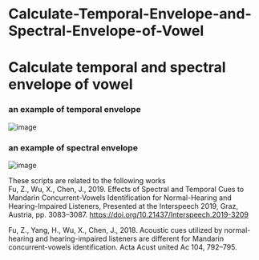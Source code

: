 # Calculate-Temporal-Envelope-and-Spectral-Envelope-of-Vowel
# Calculate temporal and spectral envelope of vowel

### an example of temporal envelope
![image](https://github.com/fuzhenfz/Calculate-Temporal-and-Spectral-Envelope-of-Vowel/blob/master/image/a1.jpg)

### an example of spectral envelope
![image](https://github.com/fuzhenfz/Calculate-Temporal-and-Spectral-Envelope-of-Vowel/blob/master/image/a3.jpg)

These scripts are related to the following works  
Fu, Z., Wu, X., Chen, J., 2019. Effects of Spectral and Temporal Cues to Mandarin Concurrent-Vowels Identification for Normal-Hearing and Hearing-Impaired Listeners, Presented at the Interspeech 2019, Graz, Austria, pp. 3083–3087. https://doi.org/10.21437/Interspeech.2019-3209

Fu, Z., Yang, H., Wu, X., Chen, J., 2018. Acoustic cues utilized by normal-hearing and hearing-impaired listeners are different for Mandarin concurrent-vowels identification. Acta Acust united Ac 104, 792–795.   

